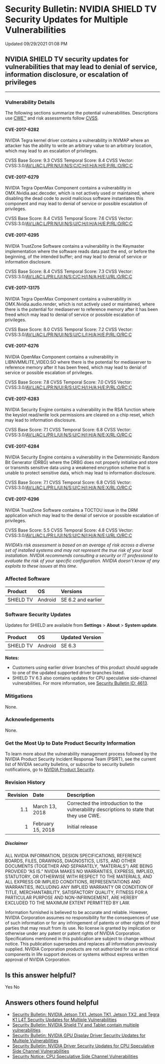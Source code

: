 

Security Bulletin: NVIDIA SHIELD TV Security Updates for Multiple Vulnerabilities
=================================================================================




 Updated 09/29/2021 01:08 PM



NVIDIA SHIELD TV security updates for vulnerabilities that may lead to denial of service, information disclosure, or escalation of privileges
---------------------------------------------------------------------------------------------------------------------------------------------

 



---




### Vulnerability Details


The following sections summarize the potential vulnerabilities. Descriptions use [CWE™](https://cwe.mitre.org/) and risk assessments follow [CVSS](https://www.first.org/cvss/user-guide).


#### CVE-2017-6282


NVIDIA Tegra kernel driver contains a vulnerability in NVMAP where an attacker has the ability to write an arbitrary value to an arbitrary location, which may lead to an escalation of privileges.


CVSS Base Score: 9.3 
CVSS Temporal Score: 8.4 
CVSS Vector: CVSS:3.0/[AV:L/AC:L/PR:N/UI:N/S:C/C:H/I:H/A:H/E:P/RL:O/RC:C](https://nvd.nist.gov/vuln-metrics/cvss/v3-calculator?vector=AV:L/AC:L/PR:N/UI:N/S:C/C:H/I:H/A:H/E:P/RL:O/RC:C)


#### CVE-2017-6279


NVIDIA Tegra OpenMax Component contains a vulnerability in OMX.Nvidia.aac.decoder, which is not actively used or maintained, where disabling the dead code to avoid malicious software instantiates this component and may lead to denial of service or possible escalation of privileges.


CVSS Base Score: 8.4 
CVSS Temporal Score: 7.6 
CVSS Vector: CVSS:3.0/[AV:L/AC:L/PR:N/UI:N/S:U/C:H/I:H/A:H/E:P/RL:O/RC:C](https://nvd.nist.gov/vuln-metrics/cvss/v3-calculator?vector=AV:L/AC:L/PR:N/UI:N/S:U/C:H/I:H/A:H/E:P/RL:O/RC:C)


#### CVE-2017-6295


NVIDIA TrustZone Software contains a vulnerability in the Keymaster implementation where the software reads data past the end, or before the beginning, of the intended buffer; and may lead to denial of service or information disclosure.


CVSS Base Score: 8.4 
CVSS Temporal Score: 7.3 
CVSS Vector: CVSS:3.0/[AV:L/AC:L/PR:L/UI:N/S:C/C:H/I:N/A:H/E:U/RL:O/RC:C](https://nvd.nist.gov/vuln-metrics/cvss/v3-calculator?vector=AV:L/AC:L/PR:L/UI:N/S:C/C:H/I:N/A:H/E:U/RL:O/RC:C)


#### CVE-2017-13175


NVIDIA Tegra OpenMax Component contains a vulnerability in OMX.Nvidia.audio.render, which is not actively used or maintained, where there is the potential for mediaserver to reference memory after it has been freed which may lead to denial of service or possible escalation of privileges.


CVSS Base Score: 8.0 
CVSS Temporal Score: 7.2 
CVSS Vector: CVSS:3.0/[AV:L/AC:L/PR:N/UI:N/S:U/C:L/I:H/A:H/E:P/RL:O/RC:C](https://nvd.nist.gov/vuln-metrics/cvss/v3-calculator?vector=AV:L/AC:L/PR:N/UI:N/S:U/C:L/I:H/A:H/E:P/RL:O/RC:C)


#### CVE-2017-6276


NVIDIA OpenMax Component contains a vulnerability in LIBNVMMLITE\_VIDEO.SO where there is the potential for mediaserver to reference memory after it has been freed, which may lead to denial of service or possible escalation of privileges.


CVSS Base Score: 7.8 
CVSS Temporal Score: 7.0 
CVSS Vector: CVSS:3.0/[AV:L/AC:L/PR:N/UI:R/S:U/C:H/I:H/A:H/E:P/RL:O/RC:C](https://nvd.nist.gov/vuln-metrics/cvss/v3-calculator?vector=AV:L/AC:L/PR:N/UI:R/S:U/C:H/I:H/A:H/E:P/RL:O/RC:C)


#### CVE-2017-6283


NVIDIA Security Engine contains a vulnerability in the RSA function where the keyslot read/write lock permissions are cleared on a chip reset, which may lead to information disclosure.


CVSS Base Score: 7.1 
CVSS Temporal Score: 6.8 
CVSS Vector: CVSS:3.0/[AV:L/AC:L/PR:L/UI:N/S:U/C:H/I:H/A:N/E:X/RL:O/RC:C](https://nvd.nist.gov/vuln-metrics/cvss/v3-calculator?vector=AV:L/AC:L/PR:L/UI:N/S:U/C:H/I:H/A:N/E:X/RL:O/RC:C)


#### CVE-2017-6284


NVIDIA Security Engine contains a vulnerability in the Deterministic Random Bit Generator (DRBG) where the DRBG does not properly initialize and store or transmits sensitive data using a weakened encryption scheme that is unable to protect sensitive data, which may lead to information disclosure.


CVSS Base Score: 7.1 
CVSS Temporal Score: 6.8 
CVSS Vector: CVSS:3.0/[AV:L/AC:L/PR:L/UI:N/S:U/C:H/I:H/A:N/E:X/RL:O/RC:C](https://nvd.nist.gov/vuln-metrics/cvss/v3-calculator?vector=AV:L/AC:L/PR:L/UI:N/S:U/C:H/I:H/A:N/E:X/RL:O/RC:C)


#### CVE-2017-6296


NVIDIA TrustZone Software contains a TOCTOU issue in the DRM application which may lead to the denial of service or possible escalation of privileges.


CVSS Base Score: 5.5 
CVSS Temporal Score: 4.8 
CVSS Vector: CVSS:3.0/[AV:L/AC:L/PR:L/UI:N/S:U/C:N/I:H/A:N/E:U/RL:O/RC:C](https://nvd.nist.gov/vuln-metrics/cvss/v3-calculator?vector=AV:L/AC:L/PR:L/UI:N/S:U/C:N/I:H/A:N/E:U/RL:O/RC:C)


*NVIDIA’s risk assessment is based on an average of risk across a diverse set of installed systems and may not represent the true risk of your local installation. NVIDIA recommends consulting a security or IT professional to evaluate the risk of your specific configuration. NVIDIA doesn’t know of any exploits to these issues at this time.*


### Affected Software


| Product | OS | Versions |
|:----------|:--------|:-------------------|
| SHIELD TV | Android | SE 6.2 and earlier |
### Software Security Updates


Updates for SHIELD are available from **Settings** > **About** > **System update**.


| Product | OS | Updated Version |
|:----------|:--------|:------------------|
| SHIELD TV | Android | SE 6.3 |
**Notes:**


* Customers using earlier driver branches of this product should upgrade to one of the updated supported driver branches listed.
* SHIELD TV 6.3 also contains updates for CPU speculative side-channel vulnerabilities. For more information, see [Security Bulletin ID: 4613](http://nvidia.custhelp.com/app/answers/detail/a_id/4613).


### Mitigations


None.


### Acknowledgements


None.


### Get the Most Up to Date Product Security Information


To learn more about the vulnerability management process followed by the NVIDIA Product Security Incident Response Team (PSIRT), see the current list of NVIDIA security bulletins, or subscribe to security bulletin notifications, go to [NVIDIA Product Security](http://www.nvidia.com/product-security).


### Revision History


| Revision | Date | Description |
|-----------:|:------------------|:-----------------------------------------------------------------------------------------|
| 1.1 | March 13, 2018 | Corrected the introduction to the vulnerability descriptions to state that they use CWE. |
| 1 | February 15, 2018 | Initial release |
##### Disclaimer


ALL NVIDIA INFORMATION, DESIGN SPECIFICATIONS, REFERENCE BOARDS, FILES, DRAWINGS, DIAGNOSTICS, LISTS, AND OTHER DOCUMENTS (TOGETHER AND SEPARATELY, “MATERIALS”) ARE BEING PROVIDED “AS IS.” NVIDIA MAKES NO WARRANTIES, EXPRESS, IMPLIED, STATUTORY, OR OTHERWISE WITH RESPECT TO THE MATERIALS, AND ALL EXPRESS OR IMPLIED CONDITIONS, REPRESENTATIONS AND WARRANTIES, INCLUDING ANY IMPLIED WARRANTY OR CONDITION OF TITLE, MERCHANTABILITY, SATISFACTORY QUALITY, FITNESS FOR A PARTICULAR PURPOSE AND NON-INFRINGEMENT, ARE HEREBY EXCLUDED TO THE MAXIMUM EXTENT PERMITTED BY LAW.


Information furnished is believed to be accurate and reliable. However, NVIDIA Corporation assumes no responsibility for the consequences of use of such information or for any infringement of patents or other rights of third parties that may result from its use. No license is granted by implication or otherwise under any patent or patent rights of NVIDIA Corporation. Specifications mentioned in this publication are subject to change without notice. This publication supersedes and replaces all information previously supplied. NVIDIA Corporation products are not authorized for use as critical components in life support devices or systems without express written approval of NVIDIA Corporation.










Is this answer helpful?
-----------------------



Yes
No







Answers others found helpful
----------------------------


* [Security Bulletin: NVIDIA Jetson TX1, Jetson TK1, Jetson TX2, and Tegra K1 L4T Security Updates for Multiple Vulnerabilities](/app/answers/detail/a_id/4635/related/1)
* [Security Bulletin: NVIDIA Shield TV and Tablet contain multiple vulnerabilities](/app/answers/detail/a_id/4548/related/1)
* [Security Bulletin: NVIDIA GPU Display Driver Security Updates for Multiple Vulnerabilities](/app/answers/detail/a_id/4649/related/1)
* [Security Bulletin: NVIDIA Driver Security Updates for CPU Speculative Side Channel Vulnerabilities](/app/answers/detail/a_id/4611/related/1)
* [Security Notice: CPU Speculative Side Channel Vulnerabilities](/app/answers/detail/a_id/4609/related/1)








